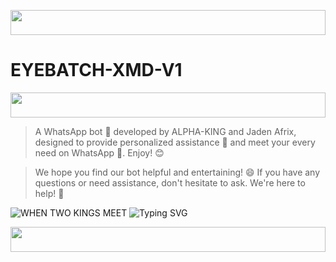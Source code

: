 <p align="center">
  <img src="https://i.imgur.com/dBaSKWF.gif" height="40" width="100%">
</p>


# EYEBATCH-XMD-V1
<p align="center">
  <img src="https://i.imgur.com/dBaSKWF.gif" height="40" width="100%">
</p>


> A WhatsApp bot 🤖 developed by ALPHA-KING and Jaden Afrix, designed to provide personalized assistance 🤝 and meet your every need on WhatsApp 📱. Enjoy! 😊

> We hope you find our bot helpful and entertaining! 😄 If you have any questions or need assistance, don't hesitate to ask. We're here to help! 🤔



 ![WHEN TWO KINGS MEET](https://files.catbox.moe/cv3ui1.jpg)
![Typing SVG](https://readme-typing-svg.demolab.com?font=Black+Ops+One&size=110&pause=1000&color=ff0000&center=true&width=1000&height=200&lines=EYEBATCH-XMD;V1;DEVELOPED-BY;𖤛JADEN-AFRIX𖤛;➣𖤛ALPHA-KING𖤛➣)

<p align="center">
  <img src="https://i.imgur.com/dBaSKWF.gif" height="40" width="100%">
</p>
